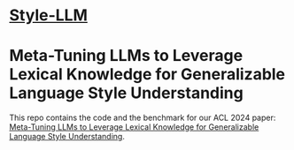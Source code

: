 # [Style-LLM](https://github.com/octaviaguo/Style-LLM)

# Meta-Tuning LLMs to Leverage Lexical Knowledge for Generalizable Language Style Understanding
This repo contains the code and the benchmark for our ACL 2024 paper: <a href="https://arxiv.org/abs/2305.14592">Meta-Tuning LLMs to Leverage Lexical Knowledge for Generalizable Language Style Understanding</a>.
